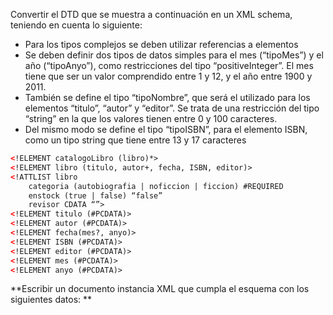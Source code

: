 Convertir el DTD que se muestra a continuación en un XML schema, teniendo en cuenta lo siguiente: 

* Para los tipos complejos se deben utilizar referencias a elementos 
* Se deben definir dos tipos de datos simples para el mes (“tipoMes”) y el año (“tipoAnyo”), como restricciones del tipo “positiveInteger”. El mes tiene que ser un valor comprendido entre 1 y 12, y el año entre 1900 y 2011. 
* También se define el tipo “tipoNombre”, que será el utilizado para los elementos “titulo”, “autor” y “editor”. Se trata de una restricción del tipo “string” en la que los valores tienen entre 0 y 100 caracteres. 
* Del mismo modo se define el tipo “tipoISBN”, para el elemento ISBN, como un tipo string que tiene entre 13 y 17 caracteres 

```xml
<!ELEMENT catalogoLibro (libro)*> 
<!ELEMENT libro (titulo, autor+, fecha, ISBN, editor)> 
<!ATTLIST libro 
    categoria (autobiografia | noficcion | ficcion) #REQUIRED 
    enstock (true | false) “false” 
    revisor CDATA “”> 
<!ELEMENT titulo (#PCDATA)> 
<!ELEMENT autor (#PCDATA)> 
<!ELEMENT fecha(mes?, anyo)> 
<!ELEMENT ISBN (#PCDATA)> 
<!ELEMENT editor (#PCDATA)> 
<!ELEMENT mes (#PCDATA)> 
<!ELEMENT anyo (#PCDATA)> 
```

**Escribir un documento instancia XML que cumpla el esquema con los siguientes datos: **



